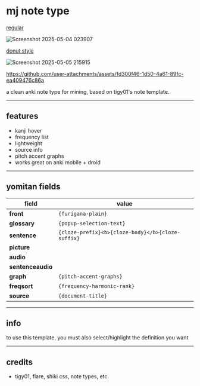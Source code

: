 # mj note type  
[regular](https://raw.githubusercontent.com/watchtheflowers/mj-s-note-type/main/mj%20auto%20mining.apkg)

![Screenshot 2025-05-04 023907](https://github.com/user-attachments/assets/6f67938f-caa4-4424-b772-ac758f96410e)

[donut style](https://github.com/watchtheflowers/mj-s-note-type/releases/download/donut/mj.donut.apkg)

![Screenshot 2025-05-05 215915](https://github.com/user-attachments/assets/202378d9-9e33-455a-ac40-a4ab67fad6e5)




https://github.com/user-attachments/assets/fd300f46-1d50-4a61-89fc-ea409476c86a




a clean anki note type for mining, based on tigy01's note template.

---

## features
- kanji hover
- frequency list
- lightweight
- source info
- pitch accent graphs
- works great on anki mobile + droid

---

## yomitan fields

| field            | value                                            |
| ---------------- | ------------------------------------------------ |
| **front**         | `{furigana-plain}`                               |
| **glossary**      | `{popup-selection-text}`                         |
| **sentence**      | `{cloze-prefix}<b>{cloze-body}</b>{cloze-suffix}` |
| **picture**       |                                                  |
| **audio**         |                                                  |
| **sentenceaudio** |                                                  |
| **graph**         | `{pitch-accent-graphs}`                          |
| **freqsort**      | `{frequency-harmonic-rank}`                      |
| **source**        | `{document-title}`                               |

---

## info
to use this template, you must also select/highlight the definition you want

---

## credits
- tigy01, flare, shiki css, note types, etc.
